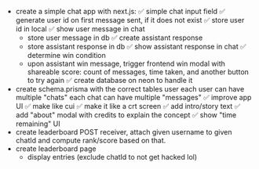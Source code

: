 * create a simple chat app with next.js:
  ✅ simple chat input field
  ✅ generate user id on first message sent, if it does not exist
  ✅ store user id in local
  ✅ show user message in chat
  * store user message in db
  ✅ create assistant response
  * store assistant response in db
  ✅ show assistant response in chat
  ✅ determine win condition
  * upon assistant win message, trigger frontend win modal with shareable score: count of messages, time taken, and another button to try again
✅ create database on neon to handle it
* create schema.prisma with the correct tables
    user
    each user can have multiple "chats"
    each chat can have multiple "messages"
✅ improve app UI
  ✅ make like cui
  ✅ make it like a crt screen
  ✅ add intro/story text
  ✅ add "about" modal with credits to explain the concept
✅ show "time remaining" UI
* create leaderboard POST receiver, attach given username to given chatId and compute rank/score based on that.
* create leaderboard page
  * display entries (exclude chatId to not get hacked lol)


